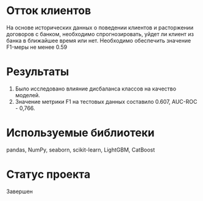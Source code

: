 # Отток клиентов
На основе исторических данных о поведении клиентов и расторжении договоров с банком, необходимо спрогнозировать, уйдет ли клиент из банка в ближайшее время или нет. Необходимо обеспечить значение F1-меры не менее 0.59

# Результаты
1. Было исследовано влияние дисбаланса классов на качество моделей.
2. Значение метрики F1 на тестовых данных составило 0.607, AUC-ROC - 0,766.

# Используемые библиотеки
pandas, NumPy, seaborn, scikit-learn, LightGBM, CatBoost

# Статус проекта
Завершен
